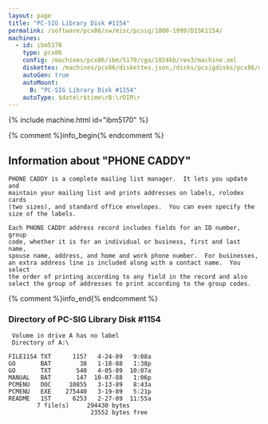 ```yaml
---
layout: page
title: "PC-SIG Library Disk #1154"
permalink: /software/pcx86/sw/misc/pcsig/1000-1999/DISK1154/
machines:
  - id: ibm5170
    type: pcx86
    config: /machines/pcx86/ibm/5170/cga/1024kb/rev3/machine.xml
    diskettes: /machines/pcx86/diskettes.json,/disks/pcsigdisks/pcx86/diskettes.json
    autoGen: true
    autoMount:
      B: "PC-SIG Library Disk #1154"
    autoType: $date\r$time\rB:\rDIR\r
---
```


{% include machine.html id="ibm5170" %}

{% comment %}info_begin{% endcomment %}

## Information about "PHONE CADDY"

    PHONE CADDY is a complete mailing list manager.  It lets you update and
    maintain your mailing list and prints addresses on labels, rolodex cards
    (two sizes), and standard office envelopes.  You can even specify the
    size of the labels.
    
    Each PHONE CADDY address record includes fields for an ID number, group
    code, whether it is for an individual or business, first and last name,
    spouse name, address, and home and work phone number.  For businesses,
    an extra address line is included along with a contact name.  You
    select
    the order of printing according to any field in the record and also
    select the group of addresses to print according to the group codes.
{% comment %}info_end{% endcomment %}


### Directory of PC-SIG Library Disk #1154

     Volume in drive A has no label
     Directory of A:\

    FILE1154 TXT      1157   4-24-89   9:08a
    GO       BAT        38   1-18-88   1:38p
    GO       TXT       540   4-05-89  10:07a
    MANUAL   BAT       147  10-07-88   1:06p
    PCMENU   DOC     10855   3-13-89   8:43a
    PCMENU   EXE    275440   3-19-89   5:21p
    README   1ST      6253   2-27-89  11:55a
            7 file(s)     294430 bytes
                           23552 bytes free
